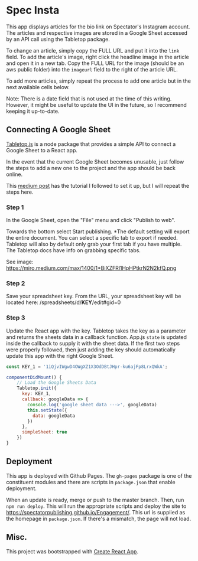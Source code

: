 # Spec Insta 

This app displays articles for the bio link on Spectator's Instagram account. The articles and respective images are stored in a Google Sheet accessed by an API call using the Tabletop package. 

To change an article, simply copy the FULL URL and put it into the `link` field. To add the article's image, right click the headline image in the article and open it in a new tab. Copy the FULL URL for the image (should be an aws public folder) into the `imageurl` field to the right of the article URL. 

To add more articles, simply repeat the process to add one article but in the next available cells below.

Note: There is a date field that is not used at the time of this writing. However, it might be useful to update the UI in the future, so I recommend keeping it up-to-date.

## Connecting A Google Sheet

[Tabletop.js](https://www.npmjs.com/package/tabletop) is a node package that provides a simple API to connect a Google Sheet to a React app.

In the event that the current Google Sheet becomes unusable, just follow the steps to add a new one to the project and the app should be back online.

This [medium post](https://medium.com/@ryan.mcnierney/using-react-google-sheets-as-your-cms-294c02561d59) has the tutorial I followed to set it up, but I will repeat the steps here.

### Step 1

In the Google Sheet, open the "File" menu and click "Publish to web".

Towards the bottom select Start publishing. *The default setting will export the entire document. You can select a specific tab to export if needed. Tabletop will also by default only grab your first tab if you have multiple. The Tabletop docs have info on grabbing specific tabs.

See image: https://miro.medium.com/max/1400/1*BiXZFRl1HpHPtkrN2N2kfQ.png

### Step 2

Save your spreadsheet key. From the URL, your spreadsheet key will be located here: /spreadsheets/d/**KEY**/edit#gid=0

### Step 3

Update the React app with the key. Tabletop takes the key as a parameter and returns the sheets data in a callback function. App.js `state` is updated inside the callback to supply it with the sheet data. If the first two steps were properly followed, then just adding the key should automatically update this app with the right Google Sheet.

```javascript
const KEY_1 = '1iQjvIWgwD4OWgXZ1X3OdDBtJHpr-ku6ajFp8LrxQWkA';

componentDidMount() {
    // Load the Google Sheets Data
    Tabletop.init({
      key: KEY_1,
      callback: googleData => {
        console.log('google sheet data --->', googleData)
        this.setState({
          data: googleData
        })
      },
      simpleSheet: true
    })
}
```

## Deployment

This app is deployed with Github Pages. The `gh-pages` package is one of the constituent modules and there are scripts in `package.json` that enable deployment. 

When an update is ready, merge or push to the master branch. Then, run `npm run deploy`. This will run the appropriate scripts and deploy the site to https://spectatorpublishing.github.io/Engagement/. This url is supplied as the homepage in `package.json`. If there's a mismatch, the page will not load.

## Misc.

This project was bootstrapped with [Create React App](https://github.com/facebook/create-react-app).


